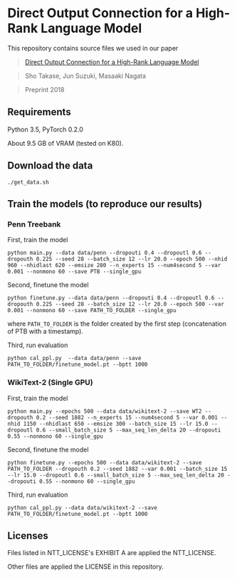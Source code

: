# Direct Output Connection for a High-Rank Language Model

This repository contains source files we used in our paper
>[Direct Output Connection for a High-Rank Language Model](https://arxiv.org/abs/1808.10143)

>Sho Takase, Jun Suzuki, Masaaki Nagata

>Preprint 2018

## Requirements

Python 3.5, PyTorch 0.2.0

About 9.5 GB of VRAM (tested on K80).

## Download the data

```./get_data.sh```

## Train the models (to reproduce our results)

### Penn Treebank

First, train the model

```python main.py --data data/penn --dropouti 0.4 --dropoutl 0.6 --dropouth 0.225 --seed 28 --batch_size 12 --lr 20.0 --epoch 500 --nhid 960 --nhidlast 620 --emsize 280 --n_experts 15 --num4second 5 --var 0.001 --nonmono 60 --save PTB --single_gpu```

Second, finetune the model

```python finetune.py --data data/penn --dropouti 0.4 --dropoutl 0.6 --dropouth 0.225 --seed 28 --batch_size 12 --lr 20.0 --epoch 500 --var 0.001 --nonmono 60 --save PATH_TO_FOLDER --single_gpu```

where `PATH_TO_FOLDER` is the folder created by the first step (concatenation of PTB with a timestamp).

Third, run evaluation

```python cal_ppl.py  --data data/penn --save PATH_TO_FOLDER/finetune_model.pt --bptt 1000```

### WikiText-2 (Single GPU)

First, train the model

```python main.py --epochs 500 --data data/wikitext-2 --save WT2 --dropouth 0.2 --seed 1882 --n_experts 15 --num4second 5 --var 0.001 --nhid 1150 --nhidlast 650 --emsize 300 --batch_size 15 --lr 15.0 --dropoutl 0.6 --small_batch_size 5 --max_seq_len_delta 20 --dropouti 0.55 --nonmono 60 --single_gpu```

Second, finetune the model

```python finetune.py --epochs 500 --data data/wikitext-2 --save PATH_TO_FOLDER --dropouth 0.2 --seed 1882 --var 0.001 --batch_size 15 --lr 15.0 --dropoutl 0.6 --small_batch_size 5 --max_seq_len_delta 20 --dropouti 0.55 --nonmono 60 --single_gpu```

Third, run evaluation

```python cal_ppl.py --data data/wikitext-2 --save PATH_TO_FOLDER/finetune_model.pt --bptt 1000```


## Licenses

Files listed in NTT_LICENSE's EXHIBIT A are applied the NTT_LICENSE.

Other files are applied the LICENSE in this repository.

